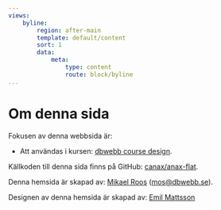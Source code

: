 ```yaml
---
views:
    byline:
        region: after-main
        template: default/content
        sort: 1
        data:
            meta:
                type: content
                route: block/byline
...
```


Om denna sida
==============================================

Fokusen av denna webbsida är:

* Att användas i kursen: [dbwebb course design](http://dbwebb.se/design).

Källkoden till denna sida finns på GitHub: [canax/anax-flat](git@github.com:canax/anax-flat.git).

Denna hemsida är skapad av: [Mikael Roos](https://mikaelroos.se) (mos@dbwebb.se).

Designen av denna hemsida är skapad av: [Emil Mattsson](https://github.com/Sceluswe)
